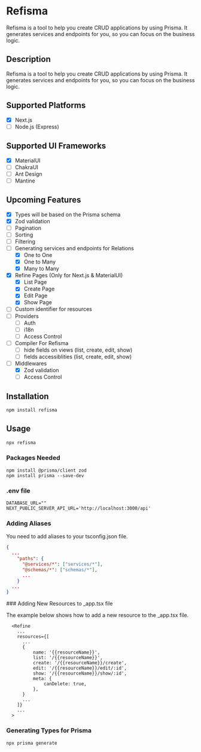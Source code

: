 # Refisma

Refisma is a tool to help you create CRUD applications by using Prisma. It generates services and endpoints for you, so you can focus on the business logic.

## Description

Refisma is a tool to help you create CRUD applications by using Prisma. It generates services and endpoints for you, so you can focus on the business logic.


## Supported Platforms

- [x] Next.js
- [ ] Node.js (Express)

## Supported UI Frameworks
- [x] MaterialUI
- [ ] ChakraUI
- [ ] Ant Design
- [ ] Mantine

## Upcoming Features

- [x] Types will be based on the Prisma schema
- [x] Zod validation
- [ ] Pagination
- [ ] Sorting
- [ ] Filtering
- [ ] Generating services and endpoints for Relations
  - [x] One to One
  - [x] One to Many
  - [x] Many to Many
- [x] Refine Pages (Only for Next.js & MaterialUI)
  - [x] List Page
  - [x] Create Page
  - [x] Edit Page
  - [x] Show Page
- [ ] Custom identifier for resources
- [ ] Providers
  - [ ] Auth
  - [ ] i18n
  - [ ] Access Control
- [ ] Compiler For Refisma
  - [ ] hide fields on views (list, create, edit, show)
  - [ ] fields accessiblities (list, create, edit, show)
- [ ] Middlewares
  - [x] Zod validation
  - [ ] Access Control

## Installation

```bash
npm install refisma
```

## Usage

```bash
npx refisma
```

### Packages Needed

````
npm install @prisma/client zod
npm install prisma --save-dev
````

### .env file

```
DATABASE_URL=""
NEXT_PUBLIC_SERVER_API_URL='http://localhost:3000/api'
```

### Adding Aliases

You need to add aliases to your tsconfig.json file.

```json
{
  ...
    "paths": {
      "@services/*": ["services/*"],
      "@schemas/*": ["schemas/*"],
      ...
    }
  ...
}
```

### Adding New Resources to _app.tsx file

The example below shows how to add a new resource to the _app.tsx file.


```tsx
  <Refine
    ...
    resources={[
      ...
      {
          name: '{{resourceName}}',
          list: '/{{resourceName}}',
          create: '/{{resourceName}}/create',
          edit: '/{{resourceName}}/edit/:id',
          show: '/{{resourceName}}/show/:id',
          meta: {
              canDelete: true,
          },
      }
      ...
    ]}
    ...
  >
```

### Generating Types for Prisma

```bash
npx prisma generate
```